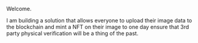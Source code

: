 Welcome. 

I am building a solution that allows everyone to upload their image data to the blockchain and mint a NFT on their image to one day ensure that 3rd party physical verification will be a thing of the past.
